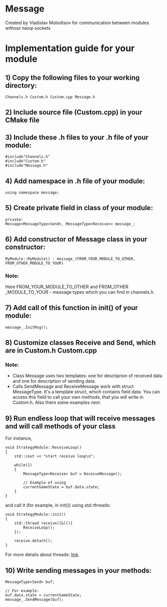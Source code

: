 # Message

Created by Vladislav Molodtsov for communication between modules without naoqi sockets

# Implementation guide for your module

## 1) Copy the following files to your working directory:

```
Channels.h Custom.h Custom.cpp Message.h
```

## 2) Include source file (Custom.cpp) in your CMake file

## 3) Include these .h files to your .h file of your module:

```
#include"Channels.h"
#include"Custom.h"
#include"Message.h"
```
## 4) Add namespace in .h file of your module:

```
using namespace message;
```

## 5) Create private field in class of your module:

```
private:
Message<MessageType<Send>, MessageType<Receive>> message_;
```

## 6) Add constructor of Message class in your constructor:

```
MyModule::MyModule() : message_(FROM_YOUR_MODULE_TO_OTHER, FROM_OTHER_MODULE_TO_YOUR)
```

### Note:
Here FROM\_YOUR\_MODULE\_TO\_OTHER and FROM\_OTHER    \_MODULE\_TO\_YOUR - message types which you can find in channels.h.

## 7) Add call of this function in init() of your module:

```
message_.InitMsg();
```

## 8) Customize classes Receive and Send, which are in Custom.h Custom.cpp

### Note:
* Class Message uses two templates: one for desctiprion
of received data and one for description of sending data.
* Calls SendMessage and ReceiveMessage work with struct MessageType<T>. It's a template struct, which
contains field data. You can access this field to call your own
methods, that you will write in Custom.h. Also there some examples
next.

## 9) Run endless loop that will receive messages and will call methods of your class

For instance,

```
void StrategyModule::ReceiveLoop()
{
    std::cout << "start receive loop\n";

    while(1)
    {
        MessageType<Receive> buf = ReceiveMessage();

        // Example of using
        currentGameState = buf.data.state;
    }
}
```

and call it (for example, in init()) using std::threads:

```
void StrategyModule::init()
{
    std::thread receive([&](){
        ReceiveLoop();
    });

    receive.detach();
}
```

For more details about threads: [link](//https://en.cppreference.com/w/cpp/thread/thread/detach).

## 10) Write sending messages in your methods:

```
MessageType<Send> buf;

// For example:
buf.data.state = currentGameState;
message_.SendMessage(buf);
```
